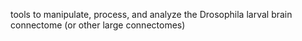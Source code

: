 tools to manipulate, process, and analyze the Drosophila larval brain connectome (or other large connectomes)